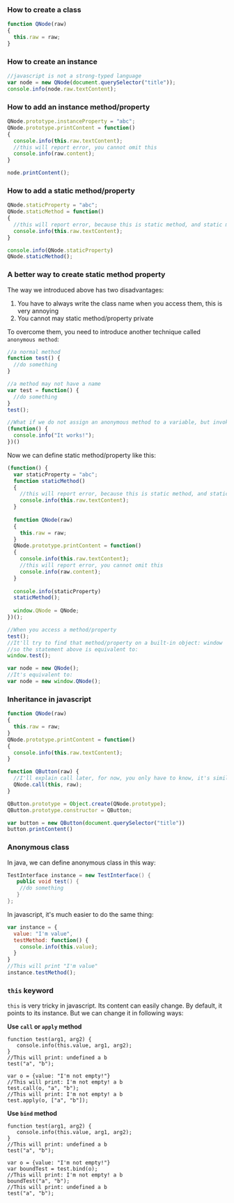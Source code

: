 ### How to create a class

```javascript
function QNode(raw)
{
  this.raw = raw;
}
```

### How to create an instance

```javascript
//javascript is not a strong-typed language
var node = new QNode(document.querySelector("title"));
console.info(node.raw.textContent);
```

### How to add an instance method/property

```javascript
QNode.prototype.instanceProperty = "abc";
QNode.prototype.printContent = function()
{
  console.info(this.raw.textContent);
  //this will report error, you cannot omit this
  console.info(raw.content);
}

node.printContent();
```
### How to add a static method/property

```javascript
QNode.staticProperty = "abc";
QNode.staticMethod = function()
{
  //this will report error, because this is static method, and static method cannot access instance property
  console.info(this.raw.textContent);
}

console.info(QNode.staticProperty)
QNode.staticMethod();
```

### A better way to create static method property

The way we introduced above has two disadvantages:

1. You have to always write the class name when you access them, this is very annoying
2. You cannot may static method/property private

To overcome them, you need to introduce another technique called `anonymous method`:

```javascript
//a normal method
function test() {
  //do something
}

//a method may not have a name
var test = function() {
  //do something
}
test();

//What if we do not assign an anonymous method to a variable, but invoke it directly
(function() {
  console.info("It works!");
})()
```

Now we can define static method/property like this:

```javascript
(function() {
  var staticProperty = "abc";
  function staticMethod()
  {
    //this will report error, because this is static method, and static method cannot access instance property
    console.info(this.raw.textContent);
  }
  
  function QNode(raw)
  {
    this.raw = raw;
  }
  QNode.prototype.printContent = function()
  {
    console.info(this.raw.textContent);
    //this will report error, you cannot omit this
    console.info(raw.content);
  }
  
  console.info(staticProperty)
  staticMethod();
  
  window.QNode = QNode;
})();

//When you access a method/property
test();
//It'll try to find that method/property on a built-in object: window
//so the statement above is equivalent to:
window.test();

var node = new QNode();
//It's equivalent to:
var node = new window.QNode();
```

### Inheritance in javascript

```javascript  
function QNode(raw)
{
  this.raw = raw;
}
QNode.prototype.printContent = function()
{
  console.info(this.raw.textContent);
}

function QButton(raw) {
  //I'll explain call later, for now, you only have to know, it's similar to `super(raw)` in java
  QNode.call(this, raw);
}

QButton.prototype = Object.create(QNode.prototype);
QButton.prototype.constructor = QButton;

var button = new QButton(document.querySelector("title"))
button.printContent()
```

### Anonymous class

In java, we can define anonymous class in this way:

```java
TestInterface instance = new TestInterface() {
   public void test() {
    //do something
   }
};
```

In javascript, it's much easier to do the same thing:

```javascript
var instance = {
  value: "I'm value",
  testMethod: function() {
    console.info(this.value);
  }
}
//This will print "I'm value"
instance.testMethod();
```

### `this` keyword

`this` is very tricky in javascript. Its content can easily change. By default, it points to its instance. But we can change it in following ways:

**Use `call` or `apply` method**

```javacript
function test(arg1, arg2) {
   console.info(this.value, arg1, arg2);
}
//This will print: undefined a b
test("a", "b");

var o = {value: "I'm not empty!"}
//This will print: I'm not empty! a b
test.call(o, "a", "b");
//This will print: I'm not empty! a b
test.apply(o, ["a", "b"]);
```

**Use `bind` method**

```javacript
function test(arg1, arg2) {
   console.info(this.value, arg1, arg2);
}
//This will print: undefined a b
test("a", "b");

var o = {value: "I'm not empty!"}
var boundTest = test.bind(o);
//This will print: I'm not empty! a b
boundTest("a", "b");
//This will print: undefined a b
test("a", "b");
```
